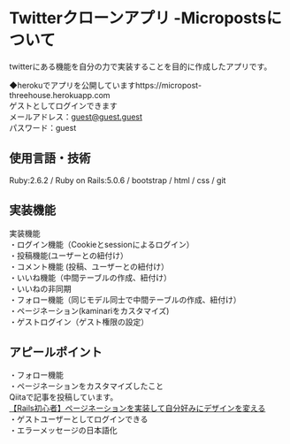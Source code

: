 # Twitterクローンアプリ -Micropostsについて

twitterにある機能を自分の力で実装することを目的に作成したアプリです。<br>

◆herokuでアプリを公開していますhttps://micropost-threehouse.herokuapp.com<br>
ゲストとしてログインできます<br>
メールアドレス：guest@guest.guest<br>
パスワード：guest<br>

## 使用言語・技術  
Ruby:2.6.2 / Ruby on Rails:5.0.6 / bootstrap / html / css / git <br>

## 実装機能
実装機能<br>
・ログイン機能（Cookieとsessionによるログイン）<br>
・投稿機能(ユーザーとの紐付け）<br>
・コメント機能 (投稿、ユーザーとの紐付け）<br>
・いいね機能（中間テーブルの作成、紐付け）<br>
・いいねの非同期<br>
・フォロー機能（同じモデル同士で中間テーブルの作成、紐付け）<br>
・ページネーション(kaminariをカスタマイズ)<br>
・ゲストログイン（ゲスト権限の設定）<br>

## アピールポイント
・フォロー機能<br>
・ページネーションをカスタマイズしたこと<br>
Qiitaで記事を投稿しています。<br>
[【Rails初心者】ページネーションを実装して自分好みにデザインを変える](https://qiita.com/rio_threehouse/items/313824b90a31268b0074)<br>
・ゲストユーザーとしてログインできる<br>
・エラーメッセージの日本語化<br>
